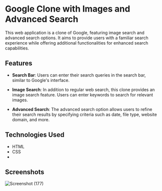 
# Google Clone with Images and Advanced Search

This web application is a clone of Google, featuring image search and advanced search options. It aims to provide users with a familiar search experience while offering additional functionalities for enhanced search capabilities.

## Features

- **Search Bar**: Users can enter their search queries in the search bar, similar to Google's interface.

- **Image Search**: In addition to regular web search, this clone provides an image search feature. Users can enter keywords to search for relevant images.

- **Advanced Search**: The advanced search option allows users to refine their search results by specifying criteria such as date, file type, website domain, and more.



## Technologies Used

- HTML
- CSS
-
## Screenshots
![Screenshot (177)](https://github.com/ayan-joshi/Google-Clone/assets/96243602/6144ba72-5575-4436-8b92-1e04d72f6dcc)

